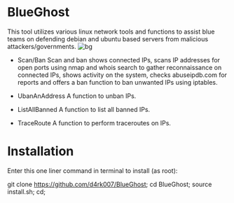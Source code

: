 # BlueGhost
This tool utilizes various linux network tools and functions to assist blue teams on defending debian and ubuntu based servers from malicious attackers/governments.
![bg](https://user-images.githubusercontent.com/44454186/59632242-4814d900-9139-11e9-8585-46aa4fa66690.PNG)

- Scan/Ban
Scan and ban shows connected IPs, scans IP addresses for open ports using nmap and whois search to gather reconnaissance on connected IPs,
shows activity on the system, checks abuseipdb.com for reports and offers a ban function to ban unwanted IPs using iptables.


- UbanAnAddress
A function to unban IPs.

- ListAllBanned
A function to list all banned IPs.

- TraceRoute
A function to perform traceroutes on IPs.

# Installation
Enter this one liner command in terminal to install (as root):

git clone https://github.com/d4rk007/BlueGhost;
cd BlueGhost;
source install.sh; cd;
